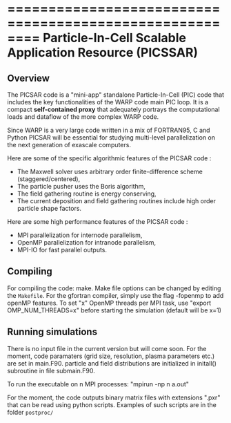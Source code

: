 ========================================================
Particle-In-Cell Scalable Application Resource (PICSSAR)
========================================================

**Overview**
------------

The PICSAR code is a "mini-app" standalone Particle-In-Cell (PIC) code that includes
the key functionalities of the WARP code main PIC loop. It is a 
compact **self-contained proxy** that adequately portrays the computational loads
and dataflow of the more complex WARP code. 

Since WARP is a very large code written in a mix of FORTRAN95, C and Python 
PICSAR will be essential for studying multi-level parallelization on the next
generation of exascale computers. 

Here are some of the specific algorithmic features of the PICSAR code :  

* The Maxwell solver uses arbitrary order finite-difference scheme (staggered/centered), 
* The particle pusher uses the Boris algorithm,
* The field gathering routine is energy conserving, 
* The current deposition and field gathering routines include high order particle shape factors.

Here are some high performance features of the PICSAR code :

* MPI parallelization for internode parallelism, 
* OpenMP parallelization for intranode parallelism,
* MPI-IO for fast parallel outputs.

**Compiling**
-------------

For compiling the code: make. Make file options can be changed by editing the `Makefile`. For the gfortran compiler, simply use the flag -fopenmp to add openMP features. To set "x" OpenMP threads per MPI task, use "export OMP_NUM_THREADS=x" before starting the simulation (default will be x=1)

**Running simulations**
-----------------------

There is no input file in the current version but will come soon. For the moment, code paramaters (grid size, resolution, plasma parameters etc.) are set in main.F90. particle and field distributions are initialized in initall() subroutine in file submain.F90.

To run the executable on n MPI processes: "mpirun -np n a.out"

For the moment, the code outputs binary matrix files with extensions ".pxr" that can be read using python scripts. Examples of such scripts are in the folder `postproc/`
